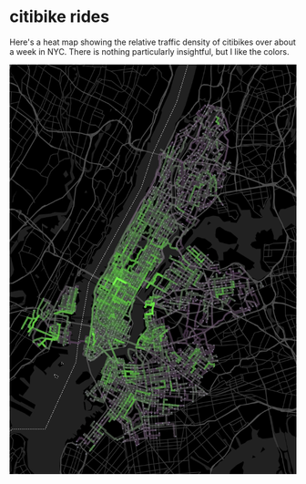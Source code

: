 # citibike rides

Here's a heat map showing the relative traffic density of citibikes over about a week in NYC. There is nothing particularly insightful, but I like the colors.

![example](./citibikerides-eg.png)
